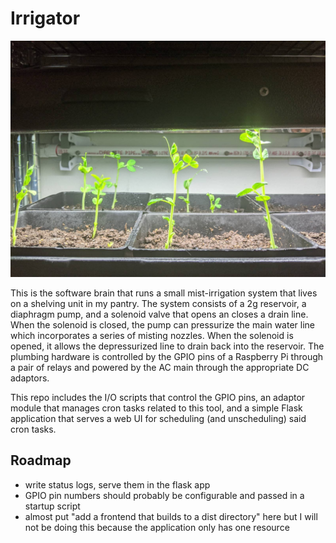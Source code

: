 # Irrigator

![mist heads and pea shoots](https://github.com/jamescarney3/irrigator/blob/8fada5d2c96b7cba49bd91c72085cc935a66d202/media/mist_heads.jpg)

This is the software brain that runs a small mist-irrigation system that lives on
a shelving unit in my pantry. The system consists of a 2g reservoir, a diaphragm
pump, and a solenoid valve that opens an closes a drain line. When the solenoid is
closed, the pump can pressurize the main water line which incorporates a series
of misting nozzles. When the solenoid is opened, it allows the depressurized line
to drain back into the reservoir. The plumbing hardware is controlled by the GPIO
pins of a Raspberry Pi through a pair of relays and powered by the AC main through
the appropriate DC adaptors.

This repo includes the I/O scripts that control the GPIO pins, an adaptor module
that manages cron tasks related to this tool, and a simple Flask application that
serves a web UI for scheduling (and unscheduling) said cron tasks.

## Roadmap
- write status logs, serve them in the flask app
- GPIO pin numbers should probably be configurable and passed in a startup script
- almost put "add a frontend that builds to a dist directory" here but I will not
  be doing this because the application only has one resource
